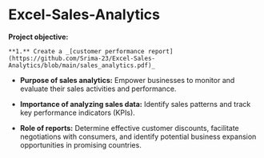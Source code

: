 # Excel-Sales-Analytics
 **Project objective:** 

    **1.** Create a _[customer performance report](https://github.com/Srima-23/Excel-Sales-Analytics/blob/main/sales_analytics.pdf)_ 

    

- **Purpose of sales analytics:** Empower businesses to monitor and evaluate their sales activities and performance.

- **Importance of analyzing sales data:** Identify sales patterns and track key performance indicators (KPIs).

- **Role of reports:** Determine effective customer discounts, facilitate negotiations with consumers, and identify potential business expansion opportunities in promising countries.


